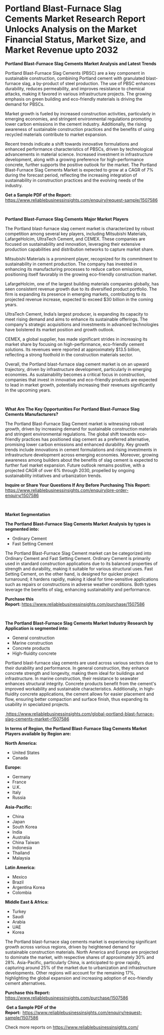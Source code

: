 <p><h1>Portland Blast-Furnace Slag Cements Market Research Report Unlocks Analysis on the Market Financial Status, Market Size, and Market Revenue upto 2032</h1></p><p><strong>Portland Blast-Furnace Slag Cements Market Analysis and Latest Trends</strong></p>
<p><p>Portland Blast-Furnace Slag Cements (PBSC) are a key component in sustainable construction, combining Portland cement with granulated blast-furnace slag, a by-product of steel production. The use of PBSC enhances durability, reduces permeability, and improves resistance to chemical attacks, making it favored in various infrastructure projects. The growing emphasis on green building and eco-friendly materials is driving the demand for PBSCs. </p><p>Market growth is fueled by increased construction activities, particularly in emerging economies, and stringent environmental regulations promoting lower carbon emissions in the cement industry. Additionally, the rising awareness of sustainable construction practices and the benefits of using recycled materials contribute to market expansion. </p><p>Recent trends indicate a shift towards innovative formulations and enhanced performance characteristics of PBSCs, driven by technological advancements in material science. Increased investment in infrastructure development, along with a growing preference for high-performance concrete, further supports the positive outlook for the market. The Portland Blast-Furnace Slag Cements Market is expected to grow at a CAGR of 7% during the forecast period, reflecting the increasing integration of sustainability in construction practices and the evolving needs of the industry.</p></p>
<p><strong>Get a Sample PDF of the Report:&nbsp;</strong> <a href="https://www.reliablebusinessinsights.com/enquiry/request-sample/1507586?utm_campaign=2099&utm_medium=2&utm_source=Github&utm_content=ia&utm_term=23032025&utm_id=portland-blast-furnace-slag-cements">https://www.reliablebusinessinsights.com/enquiry/request-sample/1507586</a></p>
<p>&nbsp;</p>
<p><strong>Portland Blast-Furnace Slag Cements Major Market Players</strong></p>
<p><p>The Portland blast-furnace slag cement market is characterized by robust competition among several key players, including Mitsubishi Materials, LafargeHolcim, UltraTech Cement, and CEMEX. These companies are focused on sustainability and innovation, leveraging their extensive production capabilities and distribution networks to capture market share.</p><p>Mitsubishi Materials is a prominent player, recognized for its commitment to sustainability in cement production. The company has invested in enhancing its manufacturing processes to reduce carbon emissions, positioning itself favorably in the growing eco-friendly construction market.</p><p>LafargeHolcim, one of the largest building materials companies globally, has seen consistent revenue growth due to its diversified product portfolio. The firm is expanding its presence in emerging markets, contributing to its projected revenue increase, expected to exceed $30 billion in the coming years.</p><p>UltraTech Cement, India’s largest producer, is expanding its capacity to meet rising demand and aims to enhance its sustainable offerings. The company's strategic acquisitions and investments in advanced technologies have bolstered its market position and growth outlook.</p><p>CEMEX, a global supplier, has made significant strides in increasing its market share by focusing on high-performance, eco-friendly cement solutions. Its revenues were reported at approximately $13.5 billion, reflecting a strong foothold in the construction materials sector.</p><p>Overall, the Portland blast-furnace slag cement market is on an upward trajectory, driven by infrastructure development, particularly in emerging economies. As sustainability becomes a critical focus in construction, companies that invest in innovative and eco-friendly products are expected to lead in market growth, potentially increasing their revenues significantly in the upcoming years.</p></p>
<p>&nbsp;</p>
<p><strong>What Are The Key Opportunities For Portland Blast-Furnace Slag Cements Manufacturers?</strong></p>
<p><p>The Portland Blast-Furnace Slag Cement market is witnessing robust growth, driven by increasing demand for sustainable construction materials and stringent environmental regulations. The global shift towards eco-friendly practices has positioned slag cement as a preferred alternative, promising lower carbon emissions and enhanced durability. Key growth trends include innovations in cement formulations and rising investments in infrastructure development across emerging economies. Moreover, growing awareness among builders about the benefits of slag cement is expected to further fuel market expansion. Future outlook remains positive, with a projected CAGR of over 6% through 2030, propelled by ongoing sustainability initiatives and urbanization trends.</p></p>
<p><strong>Inquire or Share Your Questions If Any Before Purchasing This Report:</strong> <a href="https://www.reliablebusinessinsights.com/enquiry/pre-order-enquiry/1507586?utm_campaign=2099&utm_medium=2&utm_source=Github&utm_content=ia&utm_term=23032025&utm_id=portland-blast-furnace-slag-cements">https://www.reliablebusinessinsights.com/enquiry/pre-order-enquiry/1507586</a></p>
<p>&nbsp;</p>
<p><strong>Market Segmentation</strong></p>
<p><strong>The Portland Blast-Furnace Slag Cements Market Analysis by types is segmented into:</strong></p>
<p><ul><li>Ordinary Cement</li><li>Fast Setting Cement</li></ul></p>
<p><p>The Portland Blast-Furnace Slag Cement market can be categorized into Ordinary Cement and Fast Setting Cement. Ordinary Cement is primarily used in standard construction applications due to its balanced properties of strength and durability, making it suitable for various structural uses. Fast Setting Cement, on the other hand, is designed for quicker project turnaround; it hardens rapidly, making it ideal for time-sensitive applications such as repairs or constructions in adverse weather conditions. Both types leverage the benefits of slag, enhancing sustainability and performance.</p></p>
<p><strong>Purchase this Report:&nbsp;</strong><a href="https://www.reliablebusinessinsights.com/purchase/1507586?utm_campaign=2099&utm_medium=2&utm_source=Github&utm_content=ia&utm_term=23032025&utm_id=portland-blast-furnace-slag-cements">https://www.reliablebusinessinsights.com/purchase/1507586</a></p>
<p>&nbsp;</p>
<p><strong>The Portland Blast-Furnace Slag Cements Market Industry Research by Application is segmented into:</strong></p>
<p><ul><li>General construction</li><li>Marine construction</li><li>Concrete products</li><li>High-fluidity concrete</li></ul></p>
<p><p>Portland blast-furnace slag cements are used across various sectors due to their durability and performance. In general construction, they enhance concrete strength and longevity, making them ideal for buildings and infrastructure. In marine construction, their resistance to seawater enhances structural integrity. Concrete products benefit from the cement's improved workability and sustainable characteristics. Additionally, in high-fluidity concrete applications, the cement allows for easier placement and flow, ensuring better compaction and surface finish, thus expanding its usability in specialized projects.</p></p>
<p><a href="https://www.reliablebusinessinsights.com/global-portland-blast-furnace-slag-cements-market-r1507586?utm_campaign=2099&utm_medium=2&utm_source=Github&utm_content=ia&utm_term=23032025&utm_id=portland-blast-furnace-slag-cements">&nbsp;https://www.reliablebusinessinsights.com/global-portland-blast-furnace-slag-cements-market-r1507586</a></p>
<p><strong>In terms of Region, the Portland Blast-Furnace Slag Cements Market Players available by Region are:</strong></p>
<p>
    <p> <strong> North America: </strong>
        <ul>
            <li>United States</li>
            <li>Canada</li>
        </ul>
        </p> 
    <p> <strong> Europe: </strong>
        <ul>
            <li>Germany</li>
            <li>France</li>
            <li>U.K.</li>
            <li>Italy</li>
            <li>Russia</li>
        </ul>
        </p> 
    <p> <strong> Asia-Pacific: </strong>
        <ul>
            <li>China</li>
            <li>Japan</li>
            <li>South Korea</li>
            <li>India</li>
            <li>Australia</li>
            <li>China Taiwan</li>
            <li>Indonesia</li>
            <li>Thailand</li>
            <li>Malaysia</li>
        </ul>
        </p> 
    <p> <strong> Latin America: </strong>
        <ul>
            <li>Mexico</li>
            <li>Brazil</li>
            <li>Argentina Korea</li>
            <li>Colombia</li>
        </ul>
        </p> 
    <p> <strong> Middle East & Africa: </strong>
        <ul>
            <li>Turkey</li>
            <li>Saudi</li>
            <li>Arabia</li>
            <li>UAE</li>
            <li>Korea</li>
        </ul>
    </p>
    </p>
<p><p>The Portland blast-furnace slag cements market is experiencing significant growth across various regions, driven by heightened demand for sustainable construction materials. North America and Europe are projected to dominate the market, with respective shares of approximately 30% and 28%. Asia-Pacific, particularly China, is anticipated to grow rapidly, capturing around 25% of the market due to urbanization and infrastructure developments. Other regions will account for the remaining 17%, highlighting the global expansion and increasing adoption of eco-friendly cement alternatives.</p></p>
<p><strong>Purchase this Report: </strong><a href="https://www.reliablebusinessinsights.com/purchase/1507586?utm_campaign=2099&utm_medium=2&utm_source=Github&utm_content=ia&utm_term=23032025&utm_id=portland-blast-furnace-slag-cements">https://www.reliablebusinessinsights.com/purchase/1507586</a></p>
<p>&nbsp;<strong>Get a Sample PDF of the Report:&nbsp;&nbsp;</strong><a href="https://www.reliablebusinessinsights.com/enquiry/request-sample/1507586?utm_campaign=2099&utm_medium=2&utm_source=Github&utm_content=ia&utm_term=23032025&utm_id=portland-blast-furnace-slag-cements">https://www.reliablebusinessinsights.com/enquiry/request-sample/1507586</a></p>
<p><strong></strong></p>
<p>Check more reports on <a href="https://www.reliablebusinessinsights.com/?utm_campaign=2099&utm_medium=2&utm_source=Github&utm_content=ia&utm_term=23032025&utm_id=portland-blast-furnace-slag-cements">https://www.reliablebusinessinsights.com/</a></p>